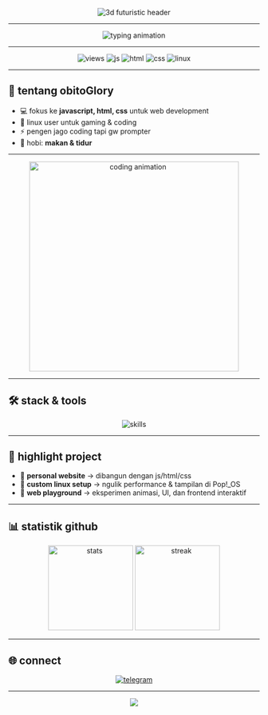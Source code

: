 <p align="center">
  <img src="https://capsule-render.vercel.app/api?type=waving&height=220&text=obitoGlory&fontAlign=50&fontAlignY=40&color=0:000a12,50:001f3f,100:003366&fontColor=00d9ff&fontSize=90&fontWeight=700&desc=javascript%20%7C%20html%20%7C%20css%20%7C%20linux(pop!_os)&descAlign=50&descAlignY=65&descSize=24&descColor=66ccff&animation=fadeIn" alt="3d futuristic header"/>
</p>

---
<p align="center">
  <img src="https://readme-typing-svg.demolab.com?font=JetBrains+Mono&weight=700&size=26&pause=1200&color=00D9FF&center=true&vCenter=true&width=900&height=60&lines=halo%2C+aku+obitoGlory+&#x2728; ;suka+javascript%2C+html%2C+dan+css;ngulik+linux+pop!_os+setiap+hari;ngoding+buat+project+web+&#x1F680;" alt="typing animation"/>
</p>


---

<p align="center">
  <img src="https://komarev.com/ghpvc/?username=obitoGlory&label=visitors&style=flat&color=00d9ff" alt="views"/>
  <img src="https://img.shields.io/badge/javascript-f7df1e.svg?logo=javascript&logoColor=000&style=flat" alt="js"/>
  <img src="https://img.shields.io/badge/html5-e34f26.svg?logo=html5&logoColor=fff&style=flat" alt="html"/>
  <img src="https://img.shields.io/badge/css3-1572b6.svg?logo=css3&logoColor=fff&style=flat" alt="css"/>
  <img src="https://img.shields.io/badge/linux-pop!__os-48b9c7.svg?logo=linux&logoColor=fff&style=flat" alt="linux"/>
</p>

---

## 👋 tentang obitoGlory
- 💻 fokus ke **javascript, html, css** untuk web development  
- 🐧 linux user untuk gaming & coding  
- ⚡ pengen jago coding tapi gw prompter  
- 🚀 hobi: **makan & tidur**  

---

<p align="center">
  <img src="https://media.giphy.com/media/3o7aD2saalBwwftBIY/giphy.gif" alt="coding animation" width="420"/>
</p>

---

## 🛠️ stack & tools
<p align="center">
  <img src="https://skillicons.dev/icons?i=javascript,html,css,linux&perline=4" alt="skills"/>
</p>

---

## 📂 highlight project
- 🔹 **personal website** → dibangun dengan js/html/css  
- 🔹 **custom linux setup** → ngulik performance & tampilan di Pop!_OS  
- 🔹 **web playground** → eksperimen animasi, UI, dan frontend interaktif  

---

## 📊 statistik github
<p align="center">
  <img src="https://github-readme-stats.vercel.app/api?username=obitoGlory&show_icons=true&theme=tokyonight&hide_border=true" height="170" alt="stats"/>
  <img src="https://github-readme-streak-stats.herokuapp.com?user=obitoGlory&theme=tokyonight&hide_border=true" height="170" alt="streak"/>
</p>

---

## 🌐 connect
<p align="center">
  <a href="https://t.me/howtobans" target="_blank">
    <img src="https://img.shields.io/badge/telegram-obitoGlory-0d1117?logo=telegram&logoColor=00d9ff&style=for-the-badge" alt="telegram"/>
  </a>
</p>

---

<p align="center">
  <img src="https://capsule-render.vercel.app/api?type=waving&height=120&color=0:000a12,50:001f3f,100:003366&section=footer"/>
</p>
